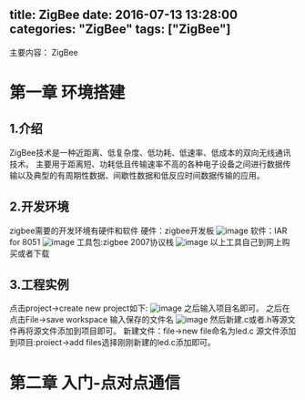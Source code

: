 title: ZigBee
date: 2016-07-13 13:28:00
categories: "ZigBee"
tags: ["ZigBee"]
---
主要内容： ZigBee
<!--more-->

第一章 环境搭建
===============
1.介绍
-------------
ZigBee技术是一种近距离、低复杂度、低功耗、低速率、低成本的双向无线通讯技术。
主要用于距离短、功耗低且传输速率不高的各种电子设备之间进行数据传输以及典型的有周期性数据、间歇性数据和低反应时间数据传输的应用。

2.开发环境
-------------------
zigbee需要的开发环境有硬件和软件
硬件：zigbee开发板
![image](img/zigbee/1.png)
软件：IAR for 8051
![image](img/zigbee/2.png)
工具包:zigbee 2007协议栈
![image](img/zigbee/3.png)
以上工具自己到网上购买或者下载

3.工程实例
---------------
点击project->create new project如下:
![image](img/zigbee/4.png)
之后输入项目名即可。
之后在点击File->save workspace
输入保存的文件名
![image](img/zigbee/5.png)
然后新建.c或者.h等源文件再将源文件添加到项目即可。
新建文件：file->new file命名为led.c
源文件添加到项目:proiect->add files选择刚刚新建的led.c添加即可。

第二章 入门-点对点通信
===============
